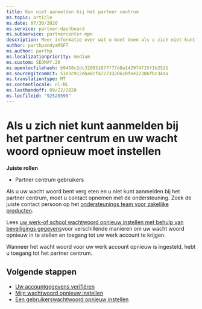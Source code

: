 ```yaml
---
title: Kan niet aanmelden bij het partner centrum
ms.topic: article
ms.date: 07/30/2020
ms.service: partner-dashboard
ms.subservice: partnercenter-mpn
description: Meer informatie over wat u moet doen als u zich niet kunt aanmelden bij het partner centrum. u vindt hier informatie over het opnieuw instellen van het wacht woord voor het wacht woord of het school account als u het hebt verg eten.
author: parthpandyaMSFT
ms.author: parthp
ms.localizationpriority: medium
ms.custom: SEOMAY.20
ms.openlocfilehash: b9458c2dc320851877f77d8a142974715f1b2521
ms.sourcegitcommit: 51e3c912eba8cfa72733206c0fee22386fbc34aa
ms.translationtype: MT
ms.contentlocale: nl-NL
ms.lasthandoff: 09/22/2020
ms.locfileid: "92528599"
---
```

# <a name="if-you-cant-sign-into-partner-center-and-need-to-reset-your-password"></a>Als u zich niet kunt aanmelden bij het partner centrum en uw wacht woord opnieuw moet instellen

**Juiste rollen**

- Partner centrum gebruikers

Als u uw wacht woord bent verg eten en u niet kunt aanmelden bij het partner centrum, moet u contact opnemen met de ondersteuning. Zoek de juiste contact persoon op het [ondersteunings team voor zakelijke producten](/microsoft-365/admin/contact-support-for-business-products). 

Lees [uw werk-of school wachtwoord opnieuw instellen met behulp van beveiligings gegevens](/azure/active-directory/user-help/active-directory-passwords-update-your-own-password#how-to-change-your-password)voor verschillende manieren om uw wacht woord opnieuw in te stellen en toegang tot uw werk account te krijgen.

Wanneer het wacht woord voor uw werk account opnieuw is ingesteld, hebt u toegang tot het partner centrum. 

## <a name="next-steps"></a>Volgende stappen

- [Uw accountgegevens verifiëren](verification-responses.md)
- [Mijn wachtwoord opnieuw instellen](reset-my-pasword.md)
- [Een gebruikerswachtwoord opnieuw instellen](reset-a-user-password.md)